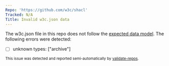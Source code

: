 ```yaml
---
Repo: 'https://github.com/w3c/shacl'
Tracked: N/A
Title: Invalid w3c.json data
---
```


The w3c.json file in this repo does not follow the [expected data model](https://w3c.github.io/w3c.json.html). The following errors were detected:
* [ ] unknown types: ["archive"]

<sub>This issue was detected and reported semi-automatically by [validate-repos](https://github.com/w3c/validate-repos/).</sub>
